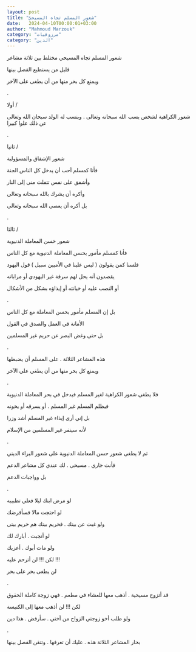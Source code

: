 ```yaml
---
layout: post
title: "شعور المسلم تجاه المسيحيّ"
date:   2024-04-10T00:00:01+03:00
author: "Mahmoud Marzouk"
category: "مرزوقيات"
category: "الدين"
---
```



شعور المسلم تجاه المسيحي مختلط بين ثلاثة مشاعر

قليل من يستطيع الفصل بينها

ويمنع كل بحر منها من أن يطغى على الآخر

.

أولا /

شعور الكراهية لشخص يسب الله سبحانه وتعالى . وينسب له
الولد سبحان الله وتعالى عن ذلك علوا كبيرا

.

ثانيا /

شعور الإشفاق والمسؤولية

فأنا كمسلم أحب أن يدخل كل الناس الجنة

وأشفق على نفس تتفلت مني إلى النار

وأكره أن يشرك بالله سبحانه وتعالى

بل أكره أن يعصى الله سبحانه وتعالى

.

ثالثا /

شعور حسن المعاملة الدنيوية

فأنا كمسلم مأمور بحسن المعاملة الدنيوية مع كل
الناس

فلسنا كمن يقولون ( ليس علينا في الأميين سبيل ) قول
اليهود

يقصدون أنه يحل لهم سرقة غير اليهودي أو مراباته

أو النصب عليه أو خيانته أو إيذاؤه بشكل من الأشكال

.

بل إن المسلم مأمور بحسن المعاملة مع كل الناس

الأمانة في العمل والصدق في القول

بل حتى وغض البصر عن حريم غير المسلمين

.

هذه المشاعر الثلاثة . على المسلم أن يضبطها

ويمنع كل بحر منها من أن يطغى على الآخر

.

فلا يطغى شعور الكراهية لغير المسلم فيدخل في بحر المعاملة
الدنيوية

فيظلم المسلم غير المسلم . أو يسرقه أو يخونه

بل إني أرى إيذاء غير المسلم أشد وزرا

لأنه سينفر غير المسلمين من الإسلام

.

ثم لا يطغى شعور حسن المعاملة الدنيوية على شعور البراء
الديني

فأنت جاري . مسيحي . لك عندي كل مشاعر الدعم

بل وواجبات الدعم

.

لو مرض ابنك ليلا فعلي تطبيبه

لو احتجت مالا فسأقرضك

ولو غبت عن بيتك . فحريم بيتك هم حريم بيتي

لو أنجبت . أبارك لك

ولو مات أبوك . أعزيك

لكن !!! لن أترحم عليه !!!

لن يطغى بحر على بحر

.

قد أتزوج مسيحية . أذهب معها للعشاء في مطعم . فهي زوجة
كاملة الحقوق

لكن !!! لن أذهب معها إلى الكنيسة

ولو طلب أخو زوجتي الزواج من أختي . سأرفض . هذا
دين

.

بحار المشاعر الثلاثة هذه . عليك أن تعرفها . وتتقن الفصل
بينها
